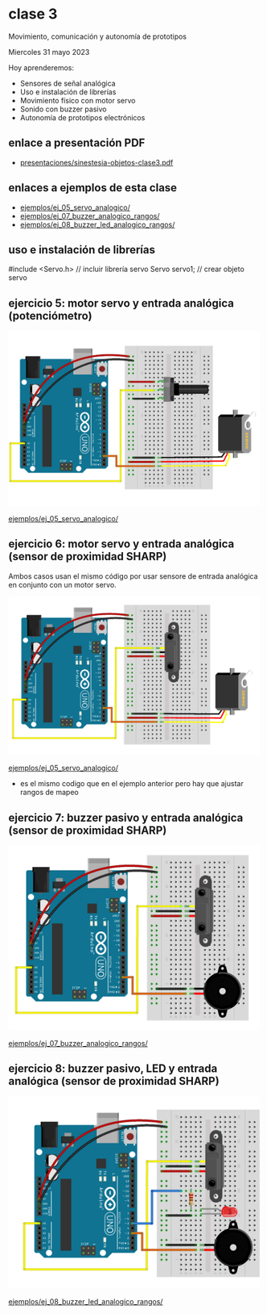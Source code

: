 # clase 3

Movimiento, comunicación y autonomía de prototipos

Miercoles 31 mayo 2023

Hoy aprenderemos:

- Sensores de señal analógica
- Uso e instalación de librerías
- Movimiento físico con motor servo
- Sonido con buzzer pasivo
- Autonomía de prototipos electrónicos

## enlace a presentación PDF
- [presentaciones/sinestesia-objetos-clase3.pdf](./presentaciones/sinestesia-objetos-clase3.pdf)

## enlaces a ejemplos de esta clase

- [ejemplos/ej_05_servo_analogico/](./ejemplos/ej_05_servo_analogico/)
- [ejemplos/ej_07_buzzer_analogico_rangos/](./ejemplos/ej_07_buzzer_analogico_rangos/)
- [ejemplos/ej_08_buzzer_led_analogico_rangos/](./ejemplos/ej_08_buzzer_led_analogico_rangos/)

## uso e instalación de librerías

#include <Servo.h>   // incluir librería servo
Servo servo1;        // crear objeto servo

## ejercicio 5: motor servo y entrada analógica (potenciómetro)

<img src="media/ej_05_servo_analogico.jpg" width="500">

[ejemplos/ej_05_servo_analogico/](./ejemplos/ej_05_servo_analogico/)

## ejercicio 6: motor servo y entrada analógica (sensor de proximidad SHARP)

Ambos casos usan el mismo código por usar sensore de entrada analógica en conjunto con un motor servo.

<img src="media/ej_06_servo_sharp.jpg" width="500">

[ejemplos/ej_05_servo_analogico/](./ejemplos/ej_05_servo_analogico/)
* es el mismo codigo que en el ejemplo anterior pero hay que ajustar rangos de mapeo

## ejercicio 7: buzzer pasivo y entrada analógica (sensor de proximidad SHARP)

<img src="media/ej_07_buzzer_sharp.jpg" width="500">

[ejemplos/ej_07_buzzer_analogico_rangos/](./ejemplos/ej_07_buzzer_analogico_rangos/)

## ejercicio 8: buzzer pasivo, LED y entrada analógica (sensor de proximidad SHARP)

<img src="media/ej_08_buzzer_led_sharp.jpg" width="500">

[ejemplos/ej_08_buzzer_led_analogico_rangos/](./ejemplos/ej_08_buzzer_led_analogico_rangos/)


